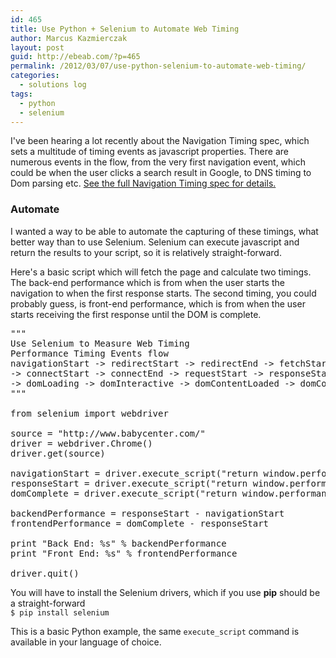 ```yaml
---
id: 465
title: Use Python + Selenium to Automate Web Timing
author: Marcus Kazmierczak
layout: post
guid: http://ebeab.com/?p=465
permalink: /2012/03/07/use-python-selenium-to-automate-web-timing/
categories:
  - solutions log
tags:
  - python
  - selenium
---
```

I've been hearing a lot recently about the Navigation Timing spec, which sets a multitude of timing events as javascript properties. There are numerous events in the flow, from the very first navigation event, which could be when the user clicks a search result in Google, to DNS timing to Dom parsing etc. [See the full Navigation Timing spec for details.][1]

### Automate

I wanted a way to be able to automate the capturing of these timings, what better way than to use Selenium. Selenium can execute javascript and return the results to your script, so it is relatively straight-forward.

Here's a basic script which will fetch the page and calculate two timings. The back-end performance which is from when the user starts the navigation to when the first response starts. The second timing, you could probably guess, is front-end performance, which is from when the user starts receiving the first response until the DOM is complete.

<pre class="brush: python; title: ; notranslate" title="">"""
Use Selenium to Measure Web Timing
Performance Timing Events flow
navigationStart -&gt; redirectStart -&gt; redirectEnd -&gt; fetchStart -&gt; domainLookupStart -&gt; domainLookupEnd
-&gt; connectStart -&gt; connectEnd -&gt; requestStart -&gt; responseStart -&gt; responseEnd
-&gt; domLoading -&gt; domInteractive -&gt; domContentLoaded -&gt; domComplete -&gt; loadEventStart -&gt; loadEventEnd
"""

from selenium import webdriver

source = "http://www.babycenter.com/"
driver = webdriver.Chrome()
driver.get(source)

navigationStart = driver.execute_script("return window.performance.timing.navigationStart")
responseStart = driver.execute_script("return window.performance.timing.responseStart")
domComplete = driver.execute_script("return window.performance.timing.domComplete")

backendPerformance = responseStart - navigationStart
frontendPerformance = domComplete - responseStart

print "Back End: %s" % backendPerformance
print "Front End: %s" % frontendPerformance

driver.quit()
</pre>

You will have to install the Selenium drivers, which if you use **pip** should be a straight-forward  
`$ pip install selenium`

This is a basic Python example, the same `execute_script` command is available in your language of choice.

 [1]: https://dvcs.w3.org/hg/webperf/raw-file/tip/specs/NavigationTiming/Overview.html